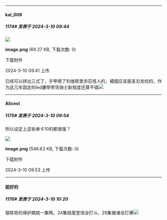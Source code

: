 ﻿
*****

####  kal_008  
##### 1174#       发表于 2024-3-10 09:44

<img src="https://img.saraba1st.com/forum/202403/10/094124elb93zurrlmu3jis.png" referrerpolicy="no-referrer">

<strong>image.png</strong> (69.27 KB, 下载次数: 0)

下载附件

2024-3-10 09:41 上传

已经可以拼出三式了，手甲用了利维斯里赤石怪人的，裙摆应该是圣刃龙纹的，作为这几年固定的led腰带带货骑士新规度还算不错<img src="https://static.saraba1st.com/image/smiley/face2017/009.gif" referrerpolicy="no-referrer">


*****

####  Alicest  
##### 1175#       发表于 2024-3-10 09:54

所以设定上这些单卡10的都很强？

<img src="https://img.saraba1st.com/forum/202403/10/095358o9967y97ajnqbepx.png" referrerpolicy="no-referrer">

<strong>image.png</strong> (546.63 KB, 下载次数: 0)

下载附件

2024-3-10 09:53 上传


*****

####  挺好的  
##### 1176#       发表于 2024-3-10 10:20

钢铁哥的保护期就一集啊，24集结尾登场没打斗，26集被诸龙打爆<img src="https://static.saraba1st.com/image/smiley/face2017/032.png" referrerpolicy="no-referrer">

